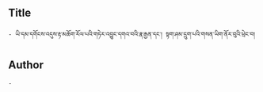 ## Title
	- ཡི་དམ་དགོངས་འདུས་རྟ་མཆོག་རོལ་པའི་གཏེར་འབྱུང་དགའ་བའི་རྣ་རྒྱན་དང་། སྟག་ཤམ་དྲུག་པའི་གསན་ཡིག་ནོར་བུའི་ཕྲེང་བ།

## Author
	- 

